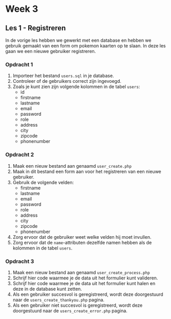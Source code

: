 # Week 3

## Les 1 - Registreren

In de vorige les hebben we gewerkt met een database en hebben we gebruik gemaakt van een form om pokemon kaarten op te slaan. In deze les gaan we een nieuwe gebruiker registreren.

### Opdracht 1

1. Importeer het bestand `users.sql` in je database.
2. Controleer of de gebruikers correct zijn ingevoegd.
3. Zoals je kunt zien zijn volgende kolommen in de tabel `users`:
    - id
    - firstname
    - lastname
    - email
    - password
    - role
    - address
    - city
    - zipcode
    - phonenumber

### Opdracht 2

1. Maak een nieuw bestand aan genaamd `user_create.php`
2. Maak in dit bestand een form aan voor het registreren van een nieuwe gebruiker.
3. Gebruik de volgende velden:
    - firstname
    - lastname
    - email
    - password
    - role
    - address
    - city
    - zipcode
    - phonenumber
4. Zorg ervoor dat de gebruiker weet welke velden hij moet invullen.
5. Zorg ervoor dat de `name`-attributen dezelfde namen hebben als de kolommen in de tabel `users`.

### Opdracht 3

1. Maak een nieuw bestand aan genaamd `user_create_process.php`
2. Schrijf hier code waarmee je de data uit het formulier kunt valideren.
3. Schrijf hier code waarmee je de data uit het formulier kunt halen en deze in de database kunt zetten.
4. Als een gebruiker succesvol is geregistreerd, wordt deze doorgestuurd naar de `users_create_thankyou.php` pagina.
5. Als een gebruiker niet succesvol is geregistreerd, wordt deze doorgestuurd naar de `users_create_error.php` pagina.

